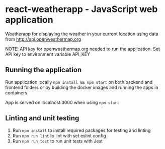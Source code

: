 # react-weatherapp - JavaScript web application
Weatherapp for displaying the weather in your current location using data from http://api.openweathermap.org

NOTE! API key for openweathermap.org needed to run the application. Set API key to environment variable API\_KEY

## Running the application
Run application locally `npm install && npm start` on both backend and frontend folders or by building the docker images
and running the apps in containers.

App is served on localhost:3000 when using `npm start`

## Linting and unit testing
1. Run `npm install` to install required packages for testing and linting
2. Run `npm run lint` to lint with set eslint config
3. Run `npm run test` to run unit tests with Jest
